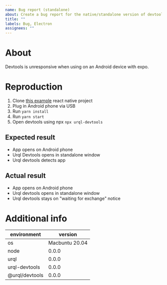 ```yaml
---
name: Bug report (standalone)
about: Create a bug report for the native/standalone version of devtools.
title: ""
labels: Bug, Electron
assignees: ""
---
```


# About

<!-- Replace  the below description with a brief summary -->

Devtools is unresponsive when using on an Android device with expo.

# Reproduction

<!-- Replace the below steps with your reproduction. -->

1.  Clone [this example](https://github.com/kadikraman/UrqlTest) react native project
2.  Plug in Android phone via USB
3.  Run `yarn install`
4.  Run `yarn start`
5.  Open devtools using npx `npx urql-devtools`

## Expected result

<!-- Tell us what you expected. -->

- App opens on Android phone
- Urql Devtools opens in standalone window
- Urql devtools detects app

## Actual result

<!-- Tell us what actually happened. -->

- App opens on Android phone
- Urql devtools opens in standalone window
- Urql devtools stays on "waiting for exchange" notice

# Additional info

| environment    | version        |
| -------------- | -------------- |
| os             | Macbuntu 20.04 |
| node           | 0.0.0          |
| urql           | 0.0.0          |
| urql-devtools  | 0.0.0          |
| @urql/devtools | 0.0.0          |
